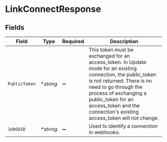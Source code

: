 # LinkConnectResponse


## Fields

| Field                                                                                                                                                                                                                                                                                  | Type                                                                                                                                                                                                                                                                                   | Required                                                                                                                                                                                                                                                                               | Description                                                                                                                                                                                                                                                                            |
| -------------------------------------------------------------------------------------------------------------------------------------------------------------------------------------------------------------------------------------------------------------------------------------- | -------------------------------------------------------------------------------------------------------------------------------------------------------------------------------------------------------------------------------------------------------------------------------------- | -------------------------------------------------------------------------------------------------------------------------------------------------------------------------------------------------------------------------------------------------------------------------------------- | -------------------------------------------------------------------------------------------------------------------------------------------------------------------------------------------------------------------------------------------------------------------------------------- |
| `PublicToken`                                                                                                                                                                                                                                                                          | **string*                                                                                                                                                                                                                                                                              | :heavy_minus_sign:                                                                                                                                                                                                                                                                     | This token must be exchanged for an access_token. In Update mode for an existing connection, the public_token is not returned: There is no need to go through the process of exchanging a public_token for an access_token and the connection's existing access_token will not change. |
| `JobGUID`                                                                                                                                                                                                                                                                              | **string*                                                                                                                                                                                                                                                                              | :heavy_minus_sign:                                                                                                                                                                                                                                                                     | Used to identify a connection in webhooks.                                                                                                                                                                                                                                             |